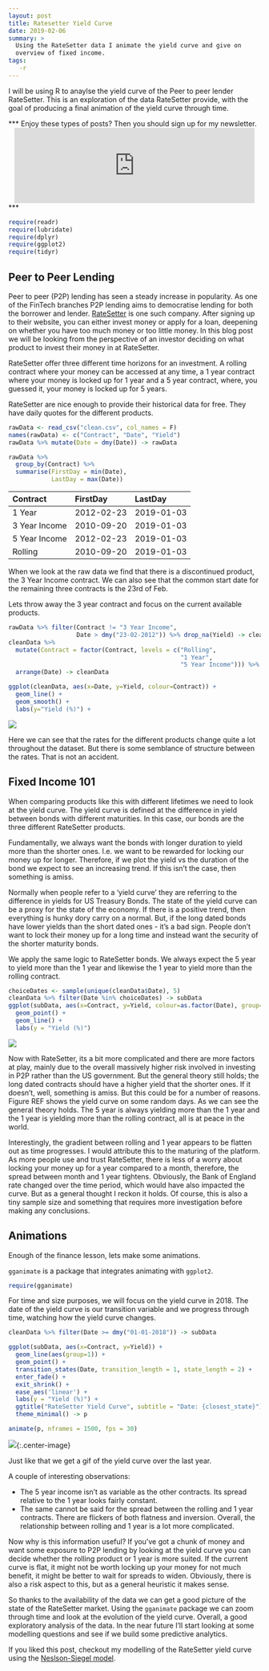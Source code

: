 ```yaml
---
layout: post
title: Ratesetter Yield Curve
date: 2019-02-06
summary: >
  Using the RateSetter data I animate the yield curve and give on
  overview of fixed income.
tags:
   -r
---
```


I will be using R to anaylse the yield curve of the Peer to peer
lender RateSetter. This is an exploration of the data RateSetter
provide, with the goal of producing a final animation of the yield
curve through time. 

<p></p>
***
Enjoy these types of posts? Then you should sign up for my newsletter. 
<div style="text-align: center;">
<iframe src="https://dm13450.substack.com/embed" width="480"
height="150" style="border:1px solid ##fdfdfd; background:#fdfdfd;"
frameborder="0" scrolling="no"></iframe>
</div>
***
<p></p>



``` r
require(readr)
require(lubridate)
require(dplyr)
require(ggplot2)
require(tidyr)
```

## Peer to Peer Lending

Peer to peer (P2P) lending has seen a steady increase in popularity. As
one of the FinTech branches P2P lending aims to democratise lending for
both the borrower and lender. [RateSetter](https://www.ratesetter.com/)
is one such company. After signing up to their website, you can either
invest money or apply for a loan, deepening on whether you have too much
money or too little money. In this blog post we will be looking from the
perspective of an investor deciding on what product to invest their
money in at RateSetter.

RateSetter offer three different time horizons for an investment. A
rolling contract where your money can be accessed at any time, a 1 year
contract where your money is locked up for 1 year and a 5 year contract,
where, you guessed it, your money is locked up for 5 years.

RateSetter are nice enough to provide their historical data for
free. They have daily quotes for the different products.

``` r
rawData <- read_csv("clean.csv", col_names = F)
names(rawData) <- c("Contract", "Date", "Yield")
rawData %>% mutate(Date = dmy(Date)) -> rawData
```

``` r
rawData %>% 
  group_by(Contract) %>% 
  summarise(FirstDay = min(Date),
            LastDay = max(Date))
```

| Contract      | FirstDay   | LastDay    |
| :------------ | :--------- | :--------- |
| 1 Year        | 2012-02-23 | 2019-01-03 |
| 3 Year Income | 2010-09-20 | 2019-01-03 |
| 5 Year Income | 2012-02-23 | 2019-01-03 |
| Rolling       | 2010-09-20 | 2019-01-03 |

When we look at the raw data we find that there is a discontinued
product, the 3 Year Income contract. We can also see that the common
start date for the remaining three contracts is the 23rd of Feb.

Lets throw away the 3 year contract and focus on the current available
products.

``` r
rawData %>% filter(Contract != "3 Year Income", 
                   Date > dmy("23-02-2012")) %>% drop_na(Yield) -> cleanData
cleanData %>% 
  mutate(Contract = factor(Contract, levels = c("Rolling", 
                                                "1 Year",
                                                "5 Year Income"))) %>% 
  arrange(Date) -> cleanData
```

``` r
ggplot(cleanData, aes(x=Date, y=Yield, colour=Contract)) + 
  geom_line() + 
  geom_smooth() + 
  labs(y="Yield (%)") + 
```

![](/assets/Ratesetter_Yield_Curve_files/figure-gfm/unnamed-chunk-4-1.png)<!-- -->

Here we can see that the rates for the different products change quite a
lot throughout the dataset. But there is some semblance of structure
between the rates. That is not an accident.

## Fixed Income 101

When comparing products like this with different lifetimes we need to
look at the yield curve. The yield curve is defined at the difference in
yield between bonds with different maturities. In this case, our bonds
are the three different RateSetter products.

Fundamentally, we always want the bonds with longer duration to yield
more than the shorter ones. I.e. we want to be rewarded for locking our
money up for longer. Therefore, if we plot the yield vs the duration of
the bond we expect to see an increasing trend. If this isn’t the case,
then something is amiss.

Normally when people refer to a ‘yield curve’ they are referring to the
difference in yields for US Treasury Bonds. The state of the yield curve
can be a proxy for the state of the economy. If there is a positive
trend, then everything is hunky dory carry on a normal. But, if the long
dated bonds have lower yields than the short dated ones - it’s a bad
sign. People don’t want to lock their money up for a long time and
instead want the security of the shorter maturity bonds.

We apply the same logic to RateSetter bonds. We always expect the 5 year
to yield more than the 1 year and likewise the 1 year to yield more than
the rolling contract.

``` r
choiceDates <- sample(unique(cleanData$Date), 5)
cleanData %>% filter(Date %in% choiceDates) -> subData
ggplot(subData, aes(x=Contract, y=Yield, colour=as.factor(Date), group=Date)) + 
  geom_point() +
  geom_line() + 
  labs(y = "Yield (%)")
```

![](/assets/Ratesetter_Yield_Curve_files/figure-gfm/unnamed-chunk-5-1.png)<!-- -->

Now with RateSetter, its a bit more complicated and there are more
factors at play, mainly due to the overall massively higher risk
involved in investing in P2P rather than the US government. But the
general theory still holds; the long dated contracts should have a
higher yield that the shorter ones. If it doesn’t, well, something is
amiss. But this could be for a number of reasons. Figure REF shows the
yield curve on some random days. As we can see the general theory holds.
The 5 year is always yielding more than the 1 year and the 1 year is
yielding more than the rolling contract, all is at peace in the world.

Interestingly, the gradient between rolling and 1 year appears to be
flatten out as time progresses. I would attribute this to the maturing
of the platform. As more people use and trust RateSetter, there is less
of a worry about locking your money up for a year compared to a month,
therefore, the spread between month and 1 year tightens. Obviously, the
Bank of England rate changed over the time period, which would have also
impacted the curve. But as a general thought I reckon it holds. Of
course, this is also a tiny sample size and something that requires
more investigation before making any conclusions. 

## Animations

Enough of the finance lesson, lets make some animations.

`gganimate` is a package that integrates animating with `ggplot2`.

``` r
require(gganimate)
```

For time and size purposes, we will focus on the yield curve in 2018.
The date of the yield curve is our transition variable and we progress
through time, watching how the yield curve changes.

``` r
cleanData %>% filter(Date >= dmy("01-01-2018")) -> subData

ggplot(subData, aes(x=Contract, y=Yield)) + 
  geom_line(aes(group=1)) + 
  geom_point() +
  transition_states(Date, transition_length = 1, state_length = 2) + 
  enter_fade() + 
  exit_shrink() +
  ease_aes('linear') + 
  labs(y = "Yield (%)") + 
  ggtitle("RateSetter Yield Curve", subtitle = "Date: {closest_state}") +
  theme_minimal() -> p

animate(p, nframes = 1500, fps = 30)
```

![](/assets/Ratesetter_Yield_Curve_files/figure-gfm/unnamed-chunk-7-1.gif){:.center-image}

Just like that we get a gif of the yield curve over the last year.

A couple of interesting observations:

  - The 5 year income isn’t as variable as the other contracts. Its
    spread relative to the 1 year looks fairly constant.
  - The same cannot be said for the spread between the rolling and 1
    year contracts. There are flickers of both flatness and inversion.
    Overall, the relationship between rolling and 1 year is a lot more
    complicated.

Now why is this information useful? If you’ve got a chunk of money and
want some exposure to P2P lending by looking at the yield curve you can
decide whether the rolling product or 1 year is more suited. If the
current curve is flat, it might not be worth locking up your money for
not much benefit, it might be better to wait for spreads to widen.
Obviously, there is also a risk aspect to this, but as a general
heuristic it makes sense.

So thanks to the availability of the data we can get a good picture of
the state of the RateSetter market. Using the `gganimate` package we can
zoom through time and look at the evolution of the yield curve. Overall,
a good exploratory analysis of the data. In the near future I’ll start
looking at some modelling questions and see if we build some predictive
analytics.

If you liked this post, checkout my modelling of the RateSetter yield
curve using the
[Neslson-Siegel model](https://dm13450.github.io/2019/06/19/NelsonSeigelRateSetter.html). 
